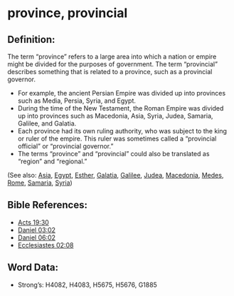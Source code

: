 # province, provincial

## Definition:

The term “province” refers to a large area into which a nation or empire might be divided for the purposes of government. The term “provincial” describes something that is related to a province, such as a provincial governor.

* For example, the ancient Persian Empire was divided up into provinces such as Media, Persia, Syria, and Egypt.
* During the time of the New Testament, the Roman Empire was divided up into provinces such as Macedonia, Asia, Syria, Judea, Samaria, Galilee, and Galatia.
* Each province had its own ruling authority, who was subject to the king or ruler of the empire. This ruler was sometimes called a “provincial official” or “provincial governor.”
* The terms “province” and “provincial” could also be translated as “region” and “regional.”

(See also: [Asia](../names/asia.md), [Egypt](../names/egypt.md), [Esther](../names/esther.md), [Galatia](../names/galatia.md), [Galilee](../names/galilee.md), [Judea](../names/judea.md), [Macedonia](../names/macedonia.md), [Medes](../names/mede.md), [Rome](../names/rome.md), [Samaria](../names/samaria.md), [Syria](../names/syria.md))

## Bible References:

* [Acts 19:30](rc://en/tn/help/act/19/30)
* [Daniel 03:02](rc://en/tn/help/dan/03/02)
* [Daniel 06:02](rc://en/tn/help/dan/06/02)
* [Ecclesiastes 02:08](rc://en/tn/help/ecc/02/08)

## Word Data:

* Strong’s: H4082, H4083, H5675, H5676, G1885
